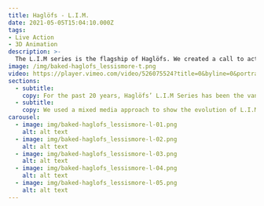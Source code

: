 ```yaml
---
title: Haglöfs - L.I.M.
date: 2021-05-05T15:04:10.000Z
tags:
- Live Action
- 3D Animation
description: >-
  The L.I.M series is the flagship of Haglöfs. We created a call to action for all "The Outsiders by Nature" who want to explore further than before. This is their cry for Less.
image: /img/baked-haglofs_lessismore-t.png
video: https://player.vimeo.com/video/526075524?title=0&byline=0&portrait=0
sections:
  - subtitle:
    copy: For the past 20 years, Haglöfs’ L.I.M Series has been the vanguard of innovative light weight trekking gear. As low weight as possible, without ever compromising with performance or durability. Even though the basic concept seems simple enough, the journey is endless. There is always a smarter design, a better fabric or an improved function to be tried out.
  - subtitle:
    copy: We used a mixed media approach to show the evolution of L.I.M and the Outsiders who made it possible. Using found footage, handmade materials and user-generated content, we created a textured narrative to inspire people to join the community. L.I.M goes beyond a product. It is a state of mind. L.I.M is about a community. A community that keeps innovating to reach new heights.
carousel:
  - image: img/baked-haglofs_lessismore-l-01.png
    alt: alt text
  - image: img/baked-haglofs_lessismore-l-02.png
    alt: alt text
  - image: img/baked-haglofs_lessismore-l-03.png
    alt: alt text
  - image: img/baked-haglofs_lessismore-l-04.png
    alt: alt text
  - image: img/baked-haglofs_lessismore-l-05.png
    alt: alt text
---
```

